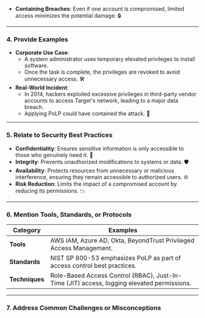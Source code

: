  - **Containing Breaches**: Even if one account is compromised, limited access minimizes the potential damage. 🔒

---

### 4. Provide Examples  
- **Corporate Use Case**: 
  - A system administrator uses temporary elevated privileges to install software. 
  - Once the task is complete, the privileges are revoked to avoid unnecessary access. 🛠️
- **Real-World Incident**: 
  - In 2014, hackers exploited excessive privileges in third-party vendor accounts to access Target's network, leading to a major data breach. 
  - Applying PoLP could have contained the attack. 🚨

---

### 5. Relate to Security Best Practices  
- **Confidentiality**: Ensures sensitive information is only accessible to those who genuinely need it. 🔐  
- **Integrity**: Prevents unauthorized modifications to systems or data. 🛡️  
- **Availability**: Protects resources from unnecessary or malicious interference, ensuring they remain accessible to authorized users. 🌐  
- **Risk Reduction**: Limits the impact of a compromised account by reducing its permissions. 📉

---

### 6. Mention Tools, Standards, or Protocols  

| **Category**  | **Examples**                                                                 |
|---------------|------------------------------------------------------------------------------|
| **Tools**     | AWS IAM, Azure AD, Okta, BeyondTrust Privileged Access Management.           |
| **Standards** | NIST SP 800-53 emphasizes PoLP as part of access control best practices.     |
| **Techniques**| Role-Based Access Control (RBAC), Just-In-Time (JIT) access, logging elevated permissions. |

---

### 7. Address Common Challenges or Misconceptions